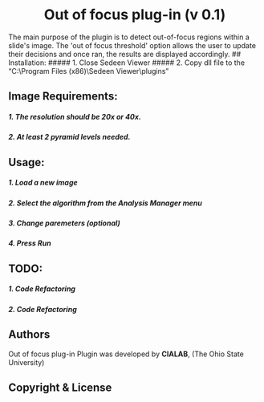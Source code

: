 <h1 align="center">Out of focus plug-in (v 0.1)</h1>
The main purpose of the plugin is to detect out-of-focus regions within a slide's image. The 'out of focus threshold' option allows the user to update their decisions and once ran, the results are displayed accordingly.  
## Installation:
##### 1.	Close Sedeen Viewer
##### 2.	Copy dll file to the “C:\Program Files (x86)\Sedeen Viewer\plugins”

## Image Requirements:
##### 1.	The resolution should be 20x or 40x.
##### 2.	At least 2 pyramid levels needed.

## Usage:
##### 1.	Load a new image
##### 2.	Select the algorithm from the Analysis Manager menu
##### 3.	Change paremeters (optional)
##### 4.	Press Run 

## TODO:
##### 1. Code Refactoring
##### 2. Code Refactoring


## Authors
Out of focus plug-in Plugin was developed by **CIALAB**, (The Ohio State University)

## Copyright & License

